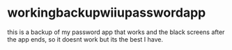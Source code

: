 # workingbackupwiiupasswordapp
this is a backup of my password app that works and the black screens after the app ends, so it doesnt work but its the best I have.
